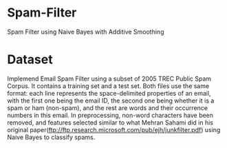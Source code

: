 # Spam-Filter
Spam Filter using Naive Bayes with Additive Smoothing

# Dataset
Implemend Email Spam Filter using a subset of 2005 TREC Public Spam Corpus. It contains a training set and a test set. Both files use the same format: each line represents the space-delimited properties of an email, with the first one being the email ID, the second one being whether it is a spam or ham (non-spam), and the rest are words and their occurrence numbers in this email. In preprocessing, non-word characters have been removed, and features selected similar to what Mehran Sahami did in his original paper(ftp://ftp.research.microsoft.com/pub/ejh/junkfilter.pdf) using Naive Bayes to classify spams.

